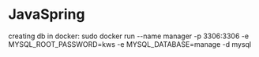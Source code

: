 # JavaSpring

creating db in docker:
sudo docker run --name manager -p 3306:3306 -e MYSQL_ROOT_PASSWORD=kws -e MYSQL_DATABASE=manage -d mysql
